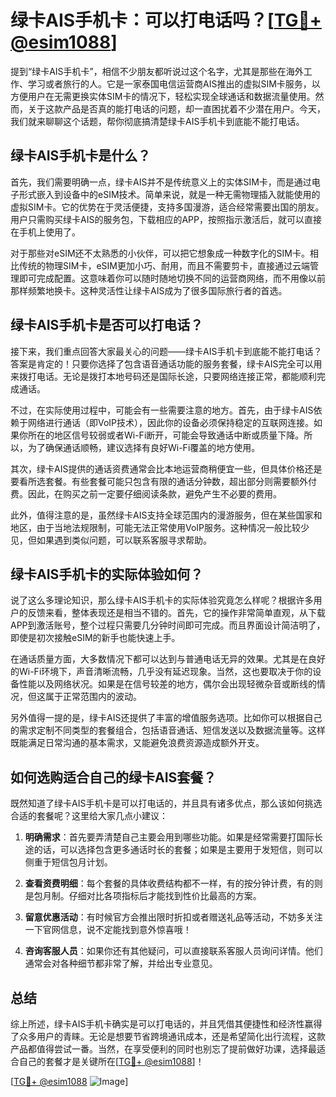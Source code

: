 # 绿卡AIS手机卡：可以打电话吗？[[TG💪+ @esim1088](https://t.me/s/esim1088)]

提到“绿卡AIS手机卡”，相信不少朋友都听说过这个名字，尤其是那些在海外工作、学习或者旅行的人。它是一家泰国电信运营商AIS推出的虚拟SIM卡服务，以方便用户在无需更换实体SIM卡的情况下，轻松实现全球通话和数据流量使用。然而，关于这款产品是否真的能打电话的问题，却一直困扰着不少潜在用户。今天，我们就来聊聊这个话题，帮你彻底搞清楚绿卡AIS手机卡到底能不能打电话。

## 绿卡AIS手机卡是什么？

首先，我们需要明确一点，绿卡AIS并不是传统意义上的实体SIM卡，而是通过电子形式嵌入到设备中的eSIM技术。简单来说，就是一种无需物理插入就能使用的虚拟SIM卡。它的优势在于灵活便捷，支持多国漫游，适合经常需要出国的朋友。用户只需购买绿卡AIS的服务包，下载相应的APP，按照指示激活后，就可以直接在手机上使用了。

对于那些对eSIM还不太熟悉的小伙伴，可以把它想象成一种数字化的SIM卡。相比传统的物理SIM卡，eSIM更加小巧、耐用，而且不需要剪卡，直接通过云端管理即可完成配置。这意味着你可以随时随地切换不同的运营商网络，而不用像以前那样频繁地换卡。这种灵活性让绿卡AIS成为了很多国际旅行者的首选。

## 绿卡AIS手机卡是否可以打电话？

接下来，我们重点回答大家最关心的问题——绿卡AIS手机卡到底能不能打电话？答案是肯定的！只要你选择了包含语音通话功能的服务套餐，绿卡AIS完全可以用来拨打电话。无论是拨打本地号码还是国际长途，只要网络连接正常，都能顺利完成通话。

不过，在实际使用过程中，可能会有一些需要注意的地方。首先，由于绿卡AIS依赖于网络进行通话（即VoIP技术），因此你的设备必须保持稳定的互联网连接。如果你所在的地区信号较弱或者Wi-Fi断开，可能会导致通话中断或质量下降。所以，为了确保通话顺畅，建议选择有良好Wi-Fi覆盖的地方使用。

其次，绿卡AIS提供的通话资费通常会比本地运营商稍便宜一些，但具体价格还是要看所选套餐。有些套餐可能只包含有限的通话分钟数，超出部分则需要额外付费。因此，在购买之前一定要仔细阅读条款，避免产生不必要的费用。

此外，值得注意的是，虽然绿卡AIS支持全球范围内的漫游服务，但在某些国家和地区，由于当地法规限制，可能无法正常使用VoIP服务。这种情况一般比较少见，但如果遇到类似问题，可以联系客服寻求帮助。

## 绿卡AIS手机卡的实际体验如何？

说了这么多理论知识，那么绿卡AIS手机卡的实际体验究竟怎么样呢？根据许多用户的反馈来看，整体表现还是相当不错的。首先，它的操作非常简单直观，从下载APP到激活账号，整个过程只需要几分钟时间即可完成。而且界面设计简洁明了，即使是初次接触eSIM的新手也能快速上手。

在通话质量方面，大多数情况下都可以达到与普通电话无异的效果。尤其是在良好的Wi-Fi环境下，声音清晰流畅，几乎没有延迟现象。当然，这也要取决于你的设备性能以及网络状况。如果是在信号较差的地方，偶尔会出现轻微杂音或断线的情况，但这属于正常范围内的波动。

另外值得一提的是，绿卡AIS还提供了丰富的增值服务选项。比如你可以根据自己的需求定制不同类型的套餐组合，包括语音通话、短信发送以及数据流量等。这样既能满足日常沟通的基本需求，又能避免浪费资源造成额外开支。

## 如何选购适合自己的绿卡AIS套餐？

既然知道了绿卡AIS手机卡是可以打电话的，并且具有诸多优点，那么该如何挑选合适的套餐呢？这里给大家几点小建议：

1. **明确需求**：首先要弄清楚自己主要会用到哪些功能。如果是经常需要打国际长途的话，可以选择包含更多通话时长的套餐；如果是主要用于发短信，则可以侧重于短信包月计划。

2. **查看资费明细**：每个套餐的具体收费结构都不一样，有的按分钟计费，有的则是包月制。仔细对比各项指标后才能找到性价比最高的方案。

3. **留意优惠活动**：有时候官方会推出限时折扣或者赠送礼品等活动，不妨多关注一下官网信息，说不定能找到意外惊喜哦！

4. **咨询客服人员**：如果你还有其他疑问，可以直接联系客服人员询问详情。他们通常会对各种细节都非常了解，并给出专业意见。

## 总结

综上所述，绿卡AIS手机卡确实是可以打电话的，并且凭借其便捷性和经济性赢得了众多用户的青睐。无论是想要节省跨境通讯成本，还是希望简化出行流程，这款产品都值得尝试一番。当然，在享受便利的同时也别忘了提前做好功课，选择最适合自己的套餐才是关键所在[[TG💪+ @esim1088](https://t.me/s/esim1088)]！

[[TG💪+ @esim1088](https://t.me/s/esim1088) ![Image](https://i.postimg.cc/4NQfJmqS/Snipaste-2025-05-13-00-14-12.png)]